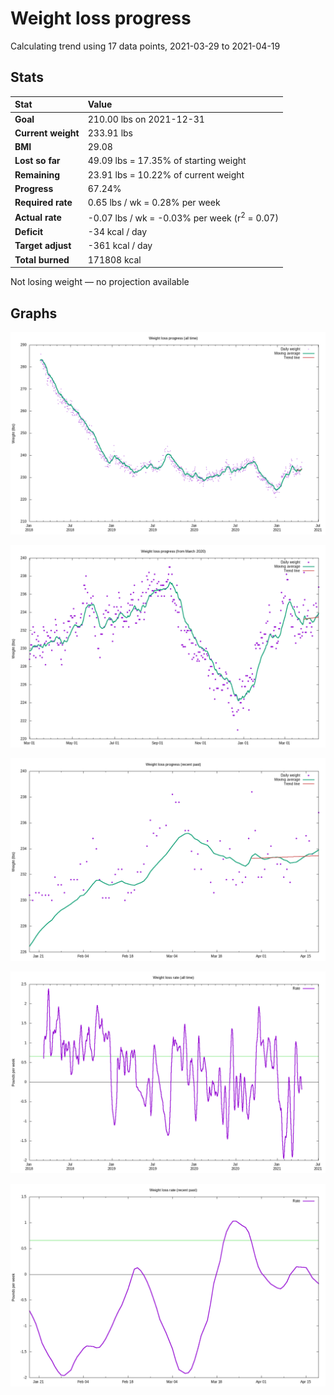 # Weight loss progress

Calculating trend using 17 data points, 2021-03-29 to 2021-04-19

## Stats

Stat|Value
:-|:-
**Goal**|210.00 lbs on 2021-12-31
**Current weight**|233.91 lbs
**BMI**|29.08
**Lost so far**|49.09 lbs = 17.35% of starting weight
**Remaining**|23.91 lbs = 10.22% of current  weight
**Progress**|67.24%
**Required rate**|0.65 lbs / wk = 0.28% per week
**Actual rate**|-0.07 lbs / wk = -0.03% per week  (r<sup>2</sup> = 0.07)
**Deficit**|-34 kcal / day
**Target adjust**|-361 kcal / day
**Total burned**|171808 kcal

Not losing weight &mdash; no projection available

## Graphs

![](weight-graph-alltime.png)

![](weight-graph-covid.png)

![](weight-graph-recent.png)

![](rate-graph-alltime.png)

![](rate-graph-recent.png)
